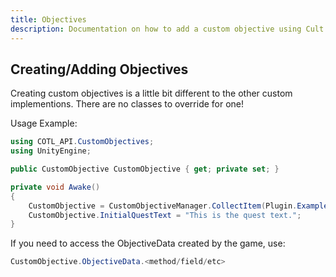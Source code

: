 ```yaml
---
title: Objectives
description: Documentation on how to add a custom objective using Cult of the Lamb API
---
```


## Creating/Adding Objectives

Creating custom objectives is a little bit different to the other custom implementions. There are no classes to override for one!

Usage Example:

```csharp
using COTL_API.CustomObjectives;
using UnityEngine;

public CustomObjective CustomObjective { get; private set; }
```

```csharp
private void Awake()
{
    CustomObjective = CustomObjectiveManager.CollectItem(Plugin.ExampleItem, 5, false, FollowerLocation.Dungeon1_1, 4800f);
    CustomObjective.InitialQuestText = "This is the quest text.";
}
```

If you need to access the ObjectiveData created by the game, use:

```csharp
CustomObjective.ObjectiveData.<method/field/etc>
```
